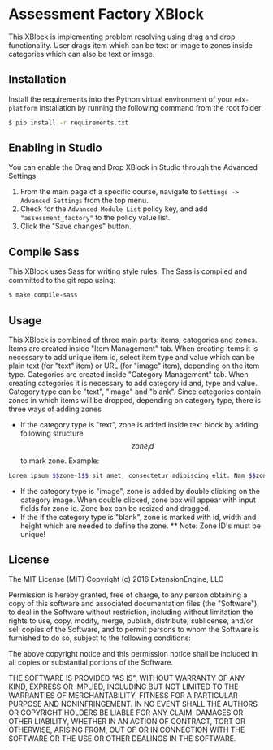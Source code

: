 Assessment Factory XBlock
=======================

This XBlock is implementing problem resolving using drag and drop functionality. User drags item which can be text or image to zones inside categories which can also be text or image.


Installation
------------

Install the requirements into the Python virtual environment of your
`edx-platform` installation by running the following command from the
root folder:

```bash
$ pip install -r requirements.txt
```


Enabling in Studio
------------------

You can enable the Drag and Drop XBlock in Studio through the Advanced
Settings.

1. From the main page of a specific course, navigate to `Settings ->
   Advanced Settings` from the top menu.
2. Check for the `Advanced Module List` policy key, and add
   `"assessment_factory"` to the policy value list.
3. Click the "Save changes" button.

Compile Sass
-----
This XBlock uses Sass for writing style rules. The Sass is compiled
and committed to the git repo using:

```bash
$ make compile-sass
```

Usage
-------
This XBlock is combined of three main parts: items, categories and zones. Items are created inside "Item Management" tab. When creating items it is necessary to add unique item id, select item type and value which can be plain text (for "text" item) or URL (for "image" item), depending on the item type. Categories are created inside "Category Management" tab. When creating categories it is necessary to add category id and, type and value. Category type can be "text", "image" and "blank". Since categories contain zones in which items will be dropped, depending on category type, there is three ways of adding zones
* If the category type is "text", zone is added inside text block by adding following structure $$zone_id$$ to mark zone. Example:

```bash
Lorem ipsum $$zone-1$$ sit amet, consectetur adipiscing elit. Nam $$zone-2$$, eu pretium leo convallis at.
```
* If the category type is "image", zone is added by double clicking on the category image. When double clicked, zone box will appear with input fields for zone id. Zone box can be resized and dragged.
* If the If the category type is "blank", zone is marked with id, width and height which are needed to define the zone.
** Note: Zone ID's must be unique!


License
-------

The MIT License (MIT)
Copyright (c) 2016 ExtensionEngine, LLC

Permission is hereby granted, free of charge, to any person obtaining a copy of this software and associated documentation files (the "Software"), to deal in the Software without restriction, including without limitation the rights to use, copy, modify, merge, publish, distribute, sublicense, and/or sell copies of the Software, and to permit persons to whom the Software is furnished to do so, subject to the following conditions:

The above copyright notice and this permission notice shall be included in all copies or substantial portions of the Software.

THE SOFTWARE IS PROVIDED "AS IS", WITHOUT WARRANTY OF ANY KIND, EXPRESS OR IMPLIED, INCLUDING BUT NOT LIMITED TO THE WARRANTIES OF MERCHANTABILITY, FITNESS FOR A PARTICULAR PURPOSE AND NONINFRINGEMENT. IN NO EVENT SHALL THE AUTHORS OR COPYRIGHT HOLDERS BE LIABLE FOR ANY CLAIM, DAMAGES OR OTHER LIABILITY, WHETHER IN AN ACTION OF CONTRACT, TORT OR OTHERWISE, ARISING FROM, OUT OF OR IN CONNECTION WITH THE SOFTWARE OR THE USE OR OTHER DEALINGS IN THE SOFTWARE.